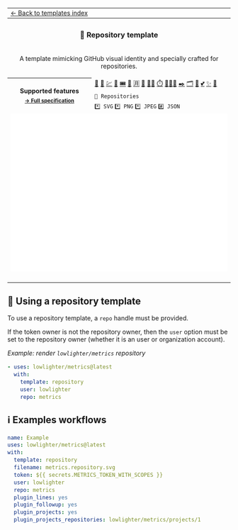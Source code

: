 <!--header-->
<table>
  <tr><td colspan="2"><a href="/README.md#%EF%B8%8F-templates">← Back to templates index</a></td></tr>
  <tr><th colspan="2"><h3>📘 Repository template</h3></th></tr>
  <tr><td colspan="2" align="center"><p>A template mimicking GitHub visual identity and specially crafted for repositories.</p>
</td></tr>
  <tr>
    <th rowspan="3">Supported features<br><sub><a href="metadata.yml">→ Full specification</a></sub></th>
    <td><a href="/source/plugins/activity/README.md" title="📰 Recent activity">📰</a> <a href="/source/plugins/screenshot/README.md" title="📸 Website screenshot">📸</a> <a href="/source/plugins/stock/README.md" title="💹 Stock prices">💹</a> <a href="/source/plugins/contributors/README.md" title="🏅 Repository contributors">🏅</a> <a href="/source/plugins/followup/README.md" title="🎟️ Follow-up of issues and pull requests">🎟️</a> <a href="/source/plugins/introduction/README.md" title="🙋 Introduction">🙋</a> <a href="/source/plugins/languages/README.md" title="🈷️ Most used languages">🈷️</a> <a href="/source/plugins/licenses/README.md" title="📜 Repository licenses">📜</a> <a href="/source/plugins/lines/README.md" title="👨‍💻 Lines of code changed">👨‍💻</a> <a href="/source/plugins/pagespeed/README.md" title="⏱️ Website performances">⏱️</a> <a href="/source/plugins/people/README.md" title="🧑‍🤝‍🧑 People plugin">🧑‍🤝‍🧑</a> <a href="/source/plugins/posts/README.md" title="✒️ Recent posts">✒️</a> <a href="/source/plugins/projects/README.md" title="🗂️ Active projects">🗂️</a> <a href="/source/plugins/rss/README.md" title="🗼 Rss feed">🗼</a> <a href="/source/plugins/sponsors/README.md" title="💕 GitHub Sponsors">💕</a> <a href="/source/plugins/stargazers/README.md" title="✨ Stargazers over last weeks">✨</a> <a href="/source/plugins/traffic/README.md" title="🧮 Repositories traffic">🧮</a></td>
  </tr>
  <tr>
    <td><code>📓 Repositories</code></td>
  </tr>
  <tr>
    <td><code>*️⃣ SVG</code> <code>*️⃣ PNG</code> <code>*️⃣ JPEG</code> <code>#️⃣ JSON</code></td>
  </tr>
  <tr>
    <td colspan="2" align="center">
      <img src="https://github.com/lowlighter/metrics/blob/examples/metrics.repository.svg" alt=""></img>
      <img width="900" height="1" alt="">
    </td>
  </tr>
</table>
<!--/header-->

## 🎎 Using a repository template

To use a repository template, a `repo` handle must be provided.

If the token owner is not the repository owner, then the `user` option must be set to the repository owner (whether it is an user or organization account).

*Example: render `lowlighter/metrics` repository*
```yml
- uses: lowlighter/metrics@latest
  with:
    template: repository
    user: lowlighter
    repo: metrics
```

## ℹ️ Examples workflows

<!--examples-->
```yaml
name: Example
uses: lowlighter/metrics@latest
with:
  template: repository
  filename: metrics.repository.svg
  token: ${{ secrets.METRICS_TOKEN_WITH_SCOPES }}
  user: lowlighter
  repo: metrics
  plugin_lines: yes
  plugin_followup: yes
  plugin_projects: yes
  plugin_projects_repositories: lowlighter/metrics/projects/1

```
<!--/examples-->
